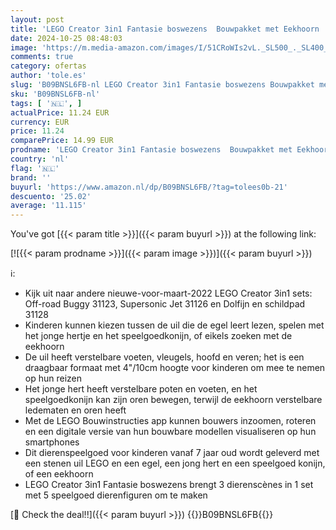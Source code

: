```yaml
---
layout: post
title: 'LEGO Creator 3in1 Fantasie boswezens  Bouwpakket met Eekhoorn  Uil en Egel of Konijn & Het  Creatief Dieren Speelgoed voor Kinderen  Cadeau voor Meisjes en Jongens 31125'
date: 2024-10-25 08:48:03
image: 'https://m.media-amazon.com/images/I/51CRoWIs2vL._SL500_._SL400_.jpg'
comments: true
category: ofertas
author: 'tole.es'
slug: 'B09BNSL6FB-nl LEGO Creator 3in1 Fantasie boswezens Bouwpakket met...'
sku: 'B09BNSL6FB-nl'
tags: [ '🇳🇱', ]
actualPrice: 11.24 EUR
currency: EUR
price: 11.24
comparePrice: 14.99 EUR
prodname: 'LEGO Creator 3in1 Fantasie boswezens  Bouwpakket met Eekhoorn  Uil en Egel of Konijn & Het  Creatief Dieren Speelgoed voor Kinderen  Cadeau voor Meisjes en Jongens 31125'
country: 'nl'
flag: '🇳🇱'
brand: ''
buyurl: 'https://www.amazon.nl/dp/B09BNSL6FB/?tag=tolees0b-21'
descuento: '25.02'
average: '11.115'
---
```


You've got [{{< param title >}}]({{< param buyurl >}}) at the following link:

[![{{< param prodname >}}]({{< param image >}})]({{< param buyurl >}})

ℹ️:

- Kijk uit naar andere nieuwe-voor-maart-2022 LEGO Creator 3in1 sets: Off-road Buggy 31123, Supersonic Jet 31126 en Dolfijn en schildpad 31128
- Kinderen kunnen kiezen tussen de uil die de egel leert lezen, spelen met het jonge hertje en het speelgoedkonijn, of eikels zoeken met de eekhoorn
- De uil heeft verstelbare voeten, vleugels, hoofd en veren; het is een draagbaar formaat met 4"/10cm hoogte voor kinderen om mee te nemen op hun reizen
- Het jonge hert heeft verstelbare poten en voeten, en het speelgoedkonijn kan zijn oren bewegen, terwijl de eekhoorn verstelbare ledematen en oren heeft
- Met de LEGO Bouwinstructies app kunnen bouwers inzoomen, roteren en een digitale versie van hun bouwbare modellen visualiseren op hun smartphones
- Dit dierenspeelgoed voor kinderen vanaf 7 jaar oud wordt geleverd met een stenen uil LEGO en een egel, een jong hert en een speelgoed konijn, of een eekhoorn
- LEGO Creator 3in1 Fantasie boswezens brengt 3 dierenscènes in 1 set met 5 speelgoed dierenfiguren om te maken

[🛒 Check the deal!!]({{< param buyurl >}})
{{<world>}}B09BNSL6FB{{</world>}}

